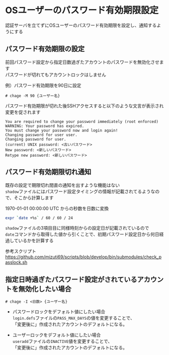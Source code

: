 # OSユーザーのパスワード有効期限設定
認証サーバを立てずにOSユーザーのパスワード有効期限を設定し、通知するようにする  

## パスワード有効期限の設定  
前回パスワード設定から指定日数過ぎたアカウントのパスワードを無効化させます  
パスワードが切れてもアカウントロックはしません 

例）パスワード有効期限を90日に設定  

```
# chage -M 90 {ユーザー名}
```

パスワード有効期限が切れた後SSHアクセスすると以下のような文言が表示され  
変更を促されます  

```
You are required to change your password immediately (root enforced)
WARNING: Your password has expired.
You must change your password now and login again!
Changing password for user user.
Changing password for user.
(current) UNIX password: <古いパスワード>
New password: <新しいパスワード>
Retype new password: <新しいパスワード>
```

## パスワード有効期限切れ通知  
既存の設定で期限切れ間直の通知を出すような機能はない  
`shadow`ファイルにはパスワード設定タイミングの情報が記載されてるようなので、そこから計算します  

1970-01-01 00:00:00 UTC からの秒数を日数に変換

```bash
expr `date +%s` / 60 / 60 / 24
```

`shadow`ファイルの3項目目に同様時刻からの設定日が記載されているので  
`date`コマンドから取得した値から引くことで、初期パスワード設定日から何日経過しているかを計算する  

参考スクリプト  
https://github.com/mizuti69/scripts/blob/develop/bin/submodules/check_passlock.sh  

## 指定日時過ぎたパスワード設定がされているアカウントを無効化したい場合  

```
# chage -I <日数> {ユーザー名}
```

* パスワードロックをデフォルト値にしたい場合  
  `login.defs`ファイルの`PASS_MAX_DAYS`の値を変更することで、  
  「変更後に」作成されたアカウントのデフォルトになる。  

* ユーザーロックをデフォルト値にしたい場合  
  `useradd`ファイルの`INACTIVE`値を変更することで、  
  「変更後に」作成されたアカウントのデフォルトになる。  

